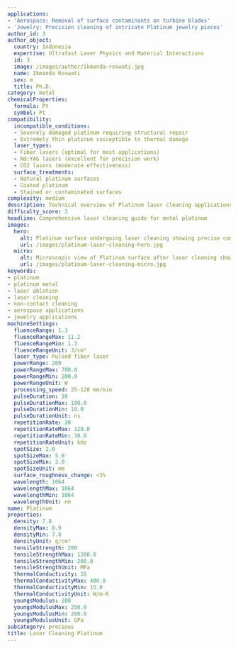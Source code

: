 ```yaml
---
applications:
- 'Aerospace: Removal of surface contaminants on turbine blades'
- 'Jewelry: Precision cleaning of intricate Platinum jewelry pieces'
author_id: 3
author_object:
  country: Indonesia
  expertise: Ultrafast Laser Physics and Material Interactions
  id: 3
  image: /images/author/ikmanda-roswati.jpg
  name: Ikmanda Roswati
  sex: m
  title: Ph.D.
category: metal
chemicalProperties:
  formula: Pt
  symbol: Pt
compatibility:
  incompatible_conditions:
  - Severely damaged platinum requiring structural repair
  - Extremely thin platinum susceptible to thermal damage
  laser_types:
  - Fiber lasers (optimal for most applications)
  - Nd:YAG lasers (excellent for precision work)
  - CO2 lasers (moderate effectiveness)
  surface_treatments:
  - Natural platinum surfaces
  - Coated platinum
  - Stained or contaminated surfaces
complexity: medium
description: Technical overview of Platinum laser cleaning applications and parameters
difficulty_score: 3
headline: Comprehensive laser cleaning guide for metal platinum
images:
  hero:
    alt: Platinum surface undergoing laser cleaning showing precise contamination removal
    url: /images/platinum-laser-cleaning-hero.jpg
  micro:
    alt: Microscopic view of Platinum surface after laser cleaning showing detailed surface structure
    url: /images/platinum-laser-cleaning-micro.jpg
keywords:
- platinum
- platinum metal
- laser ablation
- laser cleaning
- non-contact cleaning
- aerospace applications
- jewelry applications
machineSettings:
  fluenceRange: 1.3
  fluenceRangeMax: 11.2
  fluenceRangeMin: 1.3
  fluenceRangeUnit: J/cm²
  laser_type: Pulsed fiber laser
  powerRange: 200
  powerRangeMax: 700.0
  powerRangeMin: 200.0
  powerRangeUnit: W
  processing_speed: 25-120 mm/min
  pulseDuration: 10
  pulseDurationMax: 100.0
  pulseDurationMin: 10.0
  pulseDurationUnit: ns
  repetitionRate: 30
  repetitionRateMax: 120.0
  repetitionRateMin: 30.0
  repetitionRateUnit: kHz
  spotSize: 2.0
  spotSizeMax: 5.0
  spotSizeMin: 2.0
  spotSizeUnit: mm
  surface_roughness_change: <3%
  wavelength: 1064
  wavelengthMax: 1064
  wavelengthMin: 1064
  wavelengthUnit: nm
name: Platinum
properties:
  density: 7.8
  densityMax: 8.9
  densityMin: 7.8
  densityUnit: g/cm³
  tensileStrength: 200
  tensileStrengthMax: 1200.0
  tensileStrengthMin: 200.0
  tensileStrengthUnit: MPa
  thermalConductivity: 15
  thermalConductivityMax: 400.0
  thermalConductivityMin: 15.0
  thermalConductivityUnit: W/m·K
  youngsModulus: 200
  youngsModulusMax: 250.0
  youngsModulusMin: 200.0
  youngsModulusUnit: GPa
subcategory: precious
title: Laser Cleaning Platinum
---
```

